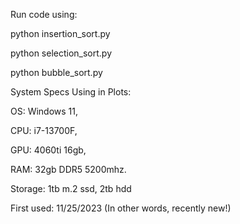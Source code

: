 Run code using:

python insertion_sort.py

python selection_sort.py

python bubble_sort.py

System Specs Using in Plots:

OS: Windows 11,

CPU: i7-13700F,

GPU: 4060ti 16gb,

RAM: 32gb DDR5 5200mhz.

Storage: 1tb m.2 ssd, 2tb hdd

First used: 11/25/2023 (In other words, recently new!)
